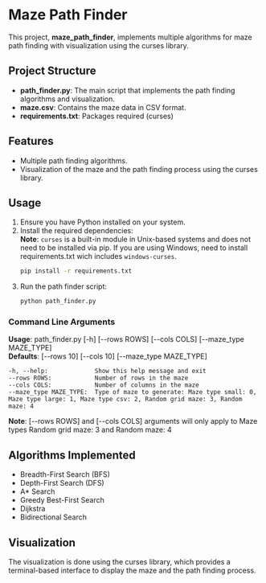 # Maze Path Finder

This project, **maze_path_finder**, implements multiple algorithms for maze path finding with visualization using the curses library.

## Project Structure
- **path_finder.py**: The main script that implements the path finding algorithms and visualization.
- **maze.csv**: Contains the maze data in CSV format.
- **requirements.txt**: Packages required (curses)

## Features

- Multiple path finding algorithms.
- Visualization of the maze and the path finding process using the curses library.

## Usage

1. Ensure you have Python installed on your system.  
2. Install the required dependencies:  
**Note**: `curses` is a built-in module in Unix-based systems and does not need to be installed via pip. If you are using Windows, need to install requirements.txt wich includes `windows-curses`.
    ```sh
    pip install -r requirements.txt
    ```
3. Run the path finder script:
    ```sh
    python path_finder.py
    ```

### Command Line Arguments
**Usage**: path_finder.py [-h] [--rows ROWS] [--cols COLS] [--maze_type MAZE_TYPE]  
**Defaults**: [--rows 10] [--cols 10] [--maze_type MAZE_TYPE]
```
-h, --help:             Show this help message and exit
--rows ROWS:            Number of rows in the maze
--cols COLS:            Number of columns in the maze
--maze_type MAZE_TYPE:  Type of maze to generate: Maze type small: 0, Maze type large: 1, Maze type csv: 2, Random grid maze: 3, Random maze: 4
```
**Note**: [--rows ROWS] and [--cols COLS] arguments will only apply to Maze types Random grid maze: 3 and Random maze: 4


## Algorithms Implemented

- Breadth-First Search (BFS)
- Depth-First Search (DFS)
- A* Search
- Greedy Best-First Search
- Dijkstra
- Bidirectional Search 


## Visualization

The visualization is done using the curses library, which provides a terminal-based interface to display the maze and the path finding process.


